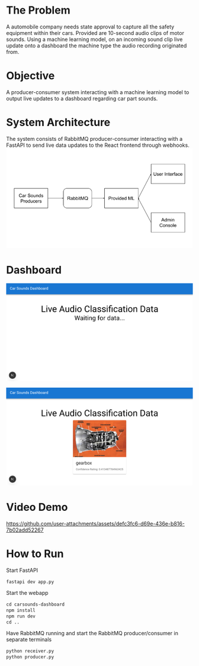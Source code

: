# The Problem
A automobile company needs state approval to capture all the safety equipment within their cars. Provided are 10-second audio clips of motor sounds. Using a machine learning model, on an incoming sound clip live update onto a dashboard the machine type the audio recording originated from.

# Objective
A producer-consumer system interacting with a machine learning model to output live updates to a dashboard regarding car part sounds.

# System Architecture
The system consists of RabbitMQ producer-consumer interacting with a FastAPI to send live data updates to the React frontend through webhooks.
![System Architecture](https://github.com/16bitsPixel/CMPE273-Hackathon/blob/main/CarSounds_Challenge/resources/Car%20Sounds%20Architecture.png)

# Dashboard
![Waiting Dashboard](https://github.com/16bitsPixel/CMPE273-Hackathon/blob/main/CarSounds_Challenge/resources/CarDashboard_Waiting.png)

![Notification](https://github.com/16bitsPixel/CMPE273-Hackathon/blob/main/CarSounds_Challenge/resources/CarDashboard_Notification.png)

# Video Demo
https://github.com/user-attachments/assets/defc3fc6-d69e-436e-b816-7b02add52267

# How to Run
Start FastAPI
```
fastapi dev app.py
```

Start the webapp
```
cd carsounds-dashboard
npm install
npm run dev
cd ..
```

Have RabbitMQ running and start the RabbitMQ producer/consumer in separate terminals
```
python receiver.py
python producer.py
```
